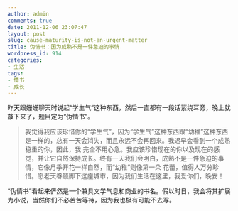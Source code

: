 ```yaml
---
author: admin
comments: true
date: 2011-12-06 23:07:47
layout: post
slug: cause-maturity-is-not-an-urgent-matter
title: 伪情书：因为成熟不是一件急迫的事情
wordpress_id: 914
categories:
- 生活
tags:
- 情书
- 成长
---
```


昨天跟姗姗聊天时说起“学生气”这种东西，然后一直都有一段话萦绕耳旁，晚上就敲下来了，题目定为“伪情书”。


> 我觉得我应该珍惜你的“学生气”，因为“学生气”这种东西跟“幼稚”这种东西是一样的，总有一天会消失，而且永远不会再回来。我迟早会看到一个成熟稳重的你，因此，我 完全不用心急。我应该珍惜现在的你以及现在的感觉，并让它自然保持成长。终有一天我们会明白，成熟不是一件急迫的事情，它像月季开花一样自然，而“幼稚”则像第一朵 花蕾，值得人万分珍惜。愿老天眷顾脚下这座城市，因为我们生活在这里，我爱你们，晚安！


“伪情书”看起来俨然是一个兼具文学气息和商业的书名。假以时日，我会将其扩展为小说，当然你们不必苦苦等待，因为我也极有可能不去写。
